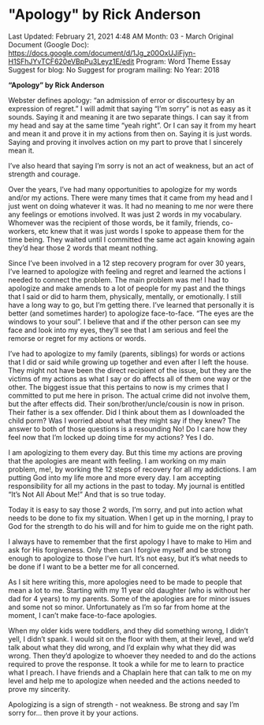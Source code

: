# "Apology" by Rick Anderson

Last Updated: February 21, 2021 4:48 AM
Month: 03 - March
Original Document (Google Doc): https://docs.google.com/document/d/1Jg_z00OxUJiFjyn-H1SFhJYvTCF620eVBpPu3Leyz1E/edit
Program: Word Theme Essay
Suggest for blog: No
Suggest for program mailing: No
Year: 2018

**“Apology” by Rick Anderson**

Webster defines apology: “an admission of error or discourtesy by an expression of regret.” I will admit that saying “I’m sorry” is not as easy as it sounds. Saying it and meaning it are two separate things. I can say it from my head and say at the same time “yeah right”. Or I can say it from my heart and mean it and prove it in my actions from then on. Saying it is just words. Saying and proving it involves action on my part to prove that I sincerely mean it.

I’ve also heard that saying I’m sorry is not an act of weakness, but an act of strength and courage.

Over the years, I’ve had many opportunities to apologize for my words and/or my actions. There were many times that it came from my head and I just went on doing whatever it was. It had no meaning to me nor were there any feelings or emotions involved. It was just 2 words in my vocabulary. Whomever was the recipient of those words, be it family, friends, co-workers, etc knew that it was just words I spoke to appease them for the time being. They waited until I committed the same act again knowing again they’d hear those 2 words that meant nothing.

Since I’ve been involved in a 12 step recovery program for over 30 years, I’ve learned to apologize with feeling and regret and learned the actions I needed to connect the problem. The main problem was me! I had to apologize and make amends to a lot of people for my past and the things that I said or did to harm them, physically, mentally, or emotionally. I still have a long way to go, but I’m getting there. I’ve learned that personally it is better (and sometimes harder) to apologize face-to-face. “The eyes are the windows to your soul”. I believe that and if the other person can see my face and look into my eyes, they’ll see that I am serious and feel the remorse or regret for my actions or words.

I’ve had to apologize to my family (parents, siblings) for words or actions that I did or said while growing up together and even after I left the house. They might not have been the direct recipient of the issue, but they are the victims of my actions as what I say or do affects all of them one way or the other. The biggest issue that this pertains to now is my crimes that I committed to put me here in prison. The actual crime did not involve them, but the after effects did. Their son/brother/uncle/cousin is now in prison. Their father is a sex offender. Did I think about them as I downloaded the child porm? Was I worried about what they might say if they knew? The answer to both of those questions is a resounding No! Do I care how they feel now that I’m locked up doing time for my actions? Yes I do.

I am apologizing to them every day. But this time my actions are proving that the apologies are meant with feeling. I am working on my main problem, me!, by working the 12 steps of recovery for all my addictions. I am putting God into my life more and more every day. I am accepting responsibility for all my actions in the past to today. My journal is entitled “It’s Not All About Me!” And that is so true today.

Today it is easy to say those 2 words, I’m sorry, and put into action what needs to be done to fix my situation. When I get up in the morning, I pray to God for the strength to do his will and for him to guide me on the right path.

I always have to remember that the first apology I have to make to Him and ask for His forgiveness. Only then can I forgive myself and be strong enough to apologize to those I’ve hurt. It’s not easy, but it’s what needs to be done if I want to be a better me for all concerned.

As I sit here writing this, more apologies need to be made to people that mean a lot to me. Starting with my 11 year old daughter (who is without her dad for 4 years) to my parents. Some of the apologies are for minor issues and some not so minor. Unfortunately as I’m so far from home at the moment, I can’t make face-to-face apologies.

When my older kids were toddlers, and they did something wrong, I didn’t yell, I didn’t spank. I would sit on the floor with them, at their level, and we’d talk about what they did wrong, and I’d explain why what they did was wrong. Then they’d apologize to whoever they needed to and do the actions required to prove the response. It took a while for me to learn to practice what I preach. I have friends and a Chaplain here that can talk to me on my level and help me to apologize when needed and the actions needed to prove my sincerity.

Apologizing is a sign of strength - not weakness. Be strong and say I’m sorry for… then prove it by your actions.